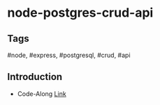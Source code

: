 # node-postgres-crud-api

## Tags

#node, #express, #postgresql, #crud, #api

## Introduction

- Code-Along [Link](https://blog.logrocket.com/crud-rest-api-node-js-express-postgresql/)
